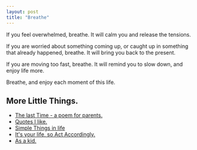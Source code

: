 ```yaml
---
layout: post
title: "Breathe"
---
```


<section class="content about">

<!--  <h1 class="big thin">Breathe</h1> -->

If you feel overwhelmed, breathe. It will calm you and release the tensions.

If you are worried about something coming up, or caught up in something that already happened, breathe. It will bring you back to the present.

If you are moving too fast, breathe. It will remind you to slow down, and enjoy life more.

Breathe, and enjoy each moment of this life.
</br>

<h1 class="thin">More Little Things.</h1>
<ul>
    <li><a href="/breathe/the-last-time/">The last Time - a poem for parents.</a></li>
    <li><a href="/breathe/quotes/">Quotes I like.</a></li>
    <li><a href="/breathe/simple-things/">Simple Things in life</a></li>
    <li><a href="/breathe/act-accordingly/">It's your life, so Act Accordingly.</a></li>
    <li><a href="/about/me/as-a-kid/">As a kid.</a></li>
</ul>
</section>

